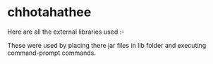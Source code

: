 # chhotahathee
Here are all the external libraries used :-

These were used by placing there jar files in lib folder and executing command-prompt commands.

